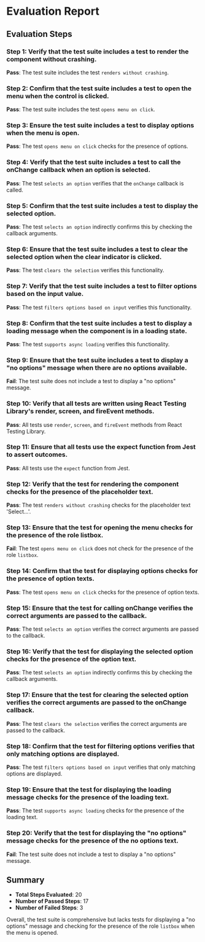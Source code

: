 # Evaluation Report

## Evaluation Steps

### Step 1: Verify that the test suite includes a test to render the component without crashing.
**Pass**: The test suite includes the test `renders without crashing`.

### Step 2: Confirm that the test suite includes a test to open the menu when the control is clicked.
**Pass**: The test suite includes the test `opens menu on click`.

### Step 3: Ensure the test suite includes a test to display options when the menu is open.
**Pass**: The test `opens menu on click` checks for the presence of options.

### Step 4: Verify that the test suite includes a test to call the onChange callback when an option is selected.
**Pass**: The test `selects an option` verifies that the `onChange` callback is called.

### Step 5: Confirm that the test suite includes a test to display the selected option.
**Pass**: The test `selects an option` indirectly confirms this by checking the callback arguments.

### Step 6: Ensure that the test suite includes a test to clear the selected option when the clear indicator is clicked.
**Pass**: The test `clears the selection` verifies this functionality.

### Step 7: Verify that the test suite includes a test to filter options based on the input value.
**Pass**: The test `filters options based on input` verifies this functionality.

### Step 8: Confirm that the test suite includes a test to display a loading message when the component is in a loading state.
**Pass**: The test `supports async loading` verifies this functionality.

### Step 9: Ensure that the test suite includes a test to display a "no options" message when there are no options available.
**Fail**: The test suite does not include a test to display a "no options" message.

### Step 10: Verify that all tests are written using React Testing Library's render, screen, and fireEvent methods.
**Pass**: All tests use `render`, `screen`, and `fireEvent` methods from React Testing Library.

### Step 11: Ensure that all tests use the expect function from Jest to assert outcomes.
**Pass**: All tests use the `expect` function from Jest.

### Step 12: Verify that the test for rendering the component checks for the presence of the placeholder text.
**Pass**: The test `renders without crashing` checks for the placeholder text 'Select...'.

### Step 13: Ensure that the test for opening the menu checks for the presence of the role listbox.
**Fail**: The test `opens menu on click` does not check for the presence of the role `listbox`.

### Step 14: Confirm that the test for displaying options checks for the presence of option texts.
**Pass**: The test `opens menu on click` checks for the presence of option texts.

### Step 15: Ensure that the test for calling onChange verifies the correct arguments are passed to the callback.
**Pass**: The test `selects an option` verifies the correct arguments are passed to the callback.

### Step 16: Verify that the test for displaying the selected option checks for the presence of the option text.
**Pass**: The test `selects an option` indirectly confirms this by checking the callback arguments.

### Step 17: Ensure that the test for clearing the selected option verifies the correct arguments are passed to the onChange callback.
**Pass**: The test `clears the selection` verifies the correct arguments are passed to the callback.

### Step 18: Confirm that the test for filtering options verifies that only matching options are displayed.
**Pass**: The test `filters options based on input` verifies that only matching options are displayed.

### Step 19: Ensure that the test for displaying the loading message checks for the presence of the loading text.
**Pass**: The test `supports async loading` checks for the presence of the loading text.

### Step 20: Verify that the test for displaying the "no options" message checks for the presence of the no options text.
**Fail**: The test suite does not include a test to display a "no options" message.

## Summary

- **Total Steps Evaluated**: 20
- **Number of Passed Steps**: 17
- **Number of Failed Steps**: 3

Overall, the test suite is comprehensive but lacks tests for displaying a "no options" message and checking for the presence of the role `listbox` when the menu is opened.